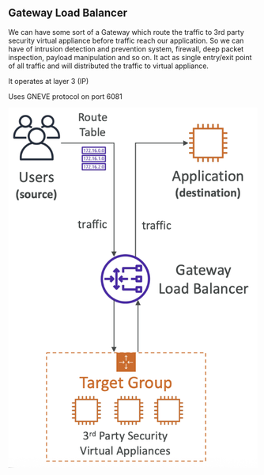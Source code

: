 ## Gateway Load Balancer

We can have some sort of a Gateway which route the traffic to 3rd party security virtual appliance before traffic reach our application. So we can have of intrusion detection and prevention system, firewall, deep packet inspection, payload manipulation and so on. It act as single entry/exit point of all traffic and will distributed the traffic to virtual appliance.

It operates at layer 3 (IP)

Uses GNEVE protocol on port 6081

![Gateway Load Balancer](./images/gateway-lb.png)